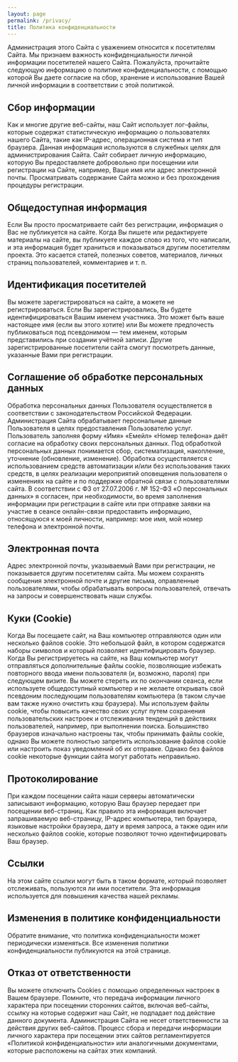 ```yaml
---
layout: page
permalink: /privacy/
title: Политика конфиденциальности
---
```


Администрация этого Сайта с уважением относится к посетителям Сайта. Мы признаем важность конфиденциальности личной информации посетителей нашего Сайта. Пожалуйста, прочитайте следующую информацию о политике конфиденциальности, с помощью которой Вы даете согласие на сбор, хранение и использование Вашей личной информации в соответствии с этой политикой.

## Сбор информации

Как и многие другие веб-сайты, наш Сайт использует лог-файлы, которые содержат статистическую информацию о пользователях нашего Сайта, такие как IP-адрес, операционная система и тип браузера. Данная информация используются в служебных целях для администрирования Сайта. Сайт собирает личную информацию, которую Вы предоставляете добровольно при посещении или регистрации на Сайте, например, Ваше имя или адрес электронной почты. Просматривать содержание Сайта можно и без прохождения процедуры регистрации.

## Общедоступная информация

Если Вы просто просматриваете сайт без регистрации, информация о Вас не публикуется на сайте. Когда Вы пишете или редактируете материалы на сайте, вы публикуете каждое слово из того, что написали, и эта информация будет храниться и показываться другим посетителям проекта. Это касается статей, полезных советов, материалов, личных страниц пользователей, комментариев и т. п.

## Идентификация посетителей

Вы можете зарегистрироваться на сайте, а можете не регистрироваться. Если Вы зарегистрировались, Вы будете идентифицироваться Вашим именем участника. Это может быть ваше настоящее имя (если вы этого хотите) или Вы можете предпочесть публиковаться под псевдонимом — тем именем, которым представились при создании учётной записи. Другие зарегистрированные посетители сайта смогут посмотреть данные, указанные Вами при регистрации.

## Соглашение об обработке персональных данных

Обработка персональных данных Пользователя осуществляется в соответствии с законодательством Российской Федерации. Администрация Сайта обрабатывает персональные данные Пользователя в целях предоставления Пользователю услуг. Пользователь заполняя форму «Имя» «Емейл» «Номер телефона» даёт согласие на обработку своих персональных данных. Под обработкой персональных данных понимается сбор, систематизация, накопление, уточнение (обновление, изменение). Обработка осуществляется с использованием средств автоматизации и/или без использования таких средств, в целях реализации мероприятий оповещения пользователя о изменениях на сайте и по поддержке обратной связи с пользователями сайта. В соответствии с ФЗ от 27.07.2006 г. № 152-ФЗ «О персональных данных» я согласен, при необходимости, во время заполнения информации при регистрации в сайте или при отправке заявки на участие в сеансе онлайн-связи предоставить информацию, относящуюся к моей личности, например: мое имя, мой номер телефона и электронной почты.

## Электронная почта

Адрес электронной почты, указываемый Вами при регистрации, не показывается другим посетителям сайта. Мы можем сохранять сообщения электронной почте и другие письма, оправленные пользователями, чтобы обрабатывать вопросы пользователей, отвечать на запросы и совершенствовать наши службы.

## Куки (Cookie)

Когда Вы посещаете сайт, на Ваш компьютер отправляются один или несколько файлов cookie. Это небольшой файл, в котором содержатся наборы символов и который позволяет идентифицировать браузер. Когда Вы регистрируетесь на сайте, на Ваш компьютер могут отправляться дополнительные файлы cookie, позволяющие избежать повторного ввода имени пользователя (и, возможно, пароля) при следующем визите. Вы можете стереть их по окончании сеанса, если используете общедоступный компьютер и не желаете открывать свой псевдоним последующим пользователям компьютера (в таком случае вам также нужно очистить кэш браузера). Мы используем файлы cookie, чтобы повысить качество своих услуг путем сохранения пользовательских настроек и отслеживания тенденций в действиях пользователей, например, при выполнении поиска. Большинство браузеров изначально настроены так, чтобы принимать файлы cookie, однако Вы можете полностью запретить использование файлов cookie или настроить показ уведомлений об их отправке. Однако без файлов cookie некоторые функции сайта могут работать неправильно.

## Протоколирование

При каждом посещении сайта наши серверы автоматически записывают информацию, которую Ваш браузер передает при посещении веб-страниц. Как правило эта информация включает запрашиваемую веб-страницу, IP-адрес компьютера, тип браузера, языковые настройки браузера, дату и время запроса, а также один или несколько файлов cookie, которые позволяют точно идентифицировать Ваш браузер.

## Ссылки

На этом сайте ссылки могут быть в таком формате, который позволяет отслеживать, пользуются ли ими посетители. Эта информация используется для повышения качества нашей рекламы.

## Изменения в политике конфиденциальности

Обратите внимание, что политика конфиденциальности может периодически изменяться. Все изменения политики конфиденциальности публикуются на этой странице.

## Отказ от ответственности

Вы можете отключить Cookies с помощью определенных настроек в Вашем браузере. Помните, что передача информации личного характера при посещении сторонних сайтов, включая веб-сайты, ссылку на которые содержит наш Сайт, не подпадает под действие данного документа. Администрация Сайта не несет ответственности за действия других веб-сайтов. Процесс сбора и передачи информации личного характера при посещении этих сайтов регламентируется «Политикой конфиденциальности» или аналогичными документами, которые расположены на сайтах этих компаний.